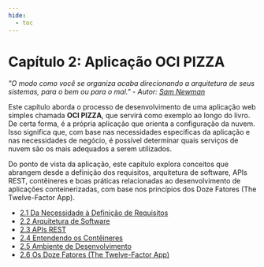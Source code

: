 ```yaml
---
hide:
  - toc
---
```


# Capítulo 2: Aplicação OCI PIZZA

_"O modo como você se organiza acaba direcionando a arquitetura de seus sistemas, para o bem ou para o mal." - Autor: [Sam Newman](https://www.linkedin.com/in/samnewman/)_

Este capítulo aborda o processo de desenvolvimento de uma aplicação web simples chamada **OCI PIZZA**, que servirá como exemplo ao longo do livro. De certa forma, é a própria aplicação que orienta a configuração da nuvem. Isso significa que, com base nas necessidades específicas da aplicação e nas necessidades de negócio, é possível determinar quais serviços de nuvem são os mais adequados a serem utilizados.

Do ponto de vista da aplicação, este capítulo explora conceitos que abrangem desde a definição dos requisitos, arquitetura de software, APIs REST, contêineres e boas práticas relacionadas ao desenvolvimento de aplicações conteinerizadas, com base nos princípios dos Doze Fatores (The Twelve-Factor App).

- [2.1 Da Necessidade à Definição de Requisitos](./da-necessidade-a-definicao-de-requisitos.md)
- [2.2 Arquitetura de Software](./arquitetura-de-software.md)
- [2.3 APIs REST](./apis-rest.md)     
- [2.4 Entendendo os Contêineres](./entendendo-os-conteineres.md)     
- [2.5 Ambiente de Desenvolvimento](./ambiente-de-desenvolvimento.md)
- [2.6 Os Doze Fatores (The Twelve-Factor App)](./os-doze-fatores.md)